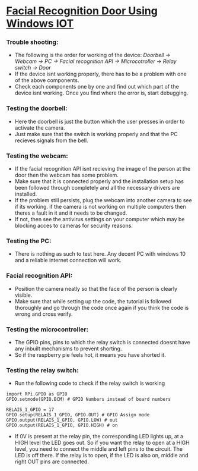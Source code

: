 # [Facial Recognition Door Using Windows IOT](https://www.hackster.io/windows-iot/windows-iot-facial-recognition-door-e087ce)

### Trouble shooting:
- The following is the order for working of the device:
  *Doorbell -> Webcam -> PC -> Facial recognition API -> Microcotroller -> Relay switch -> Door*
- If the device isnt working properly, there has to be a problem with one of the above components.
- Check each components one by one and find out which part of the device isnt working. Once you find where the error is, start debugging.

### Testing the doorbell:
- Here the doorbell is just the button which the user presses in order to activate the camera.
- Just make sure that the switch is working properly and that the PC recieves signals from the bell.

### Testing the webcam:
- If the facial recognition API isnt recieving the image of the person at the door then the webcam has some problem.
- Make sure that it is connected properly and the installation setup has been followed through completely and all the necessary drivers are installed.
- If the problem still persists, plug the webcam into another camera to see if its working. if the camera is not working on multiple computers then theres a fault in it and it needs to be changed. 
- If not, then see the antivirus settings on your computer which may be blocking acces to cameras for security reasons.

### Testing the PC:
- There is nothing as such to test here. Any decent PC with windows 10 and a reliable internet connection will work.

### Facial recognition API:
- Position the camera neatly so that the face of the person is clearly visible.
- Make sure that while setting up the code, the tutorial is followed thoroughly and go through the code once again if you think the code is wrong and cross verify.

### Testing the microcontroller: 
- The GPIO pins, pins to which the relay switch is connected doesnt have any inbuilt mechanisms to prevent shorting.
- So if the raspberry pie feels hot, it means you have shorted it.

### Testing the relay switch:
- Run the following code to check if the relay switch is working
```
import RPi.GPIO as GPIO
GPIO.setmode(GPIO.BCM) # GPIO Numbers instead of board numbers
 
RELAIS_1_GPIO = 17
GPIO.setup(RELAIS_1_GPIO, GPIO.OUT) # GPIO Assign mode
GPIO.output(RELAIS_1_GPIO, GPIO.LOW) # out
GPIO.output(RELAIS_1_GPIO, GPIO.HIGH) # on
```
- If 0V is present at the relay pin, the corresponding LED lights up, at a HIGH level the LED goes out. So if you want the relay to open at a HIGH level, you need to connect the middle and left pins to the circuit. The LED is off there. If the relay is to open, if the LED is also on, middle and right OUT pins are connected.